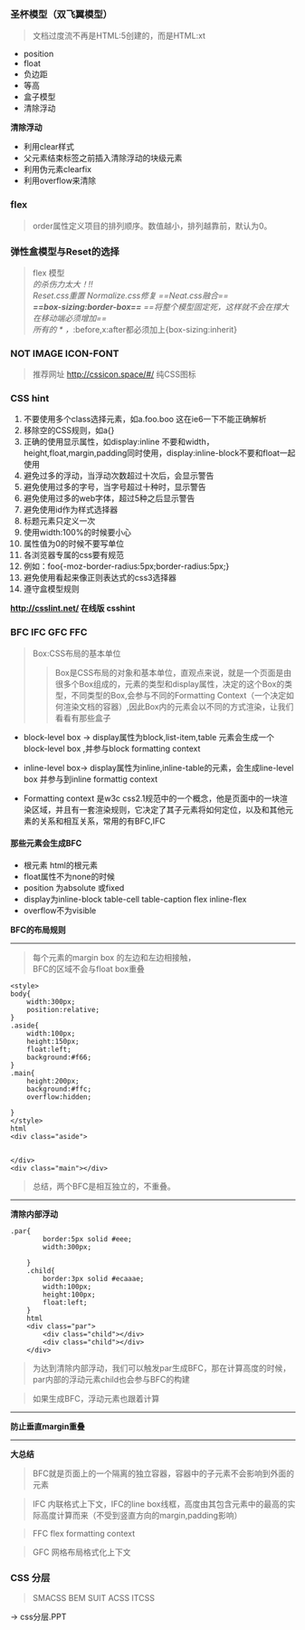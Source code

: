 


### 圣杯模型（双飞翼模型）
> 文档过度流不再是HTML:5创建的，而是HTML:xt <br/>
- position
- float 
- 负边距
- 等高
- 盒子模型
- 清除浮动

**清除浮动**
- 利用clear样式
- 父元素结束标签之前插入清除浮动的块级元素
- 利用伪元素clearfix
- 利用overflow来清除


### flex


> order属性定义项目的排列顺序。数值越小，排列越靠前，默认为0。

### 弹性盒模型与Reset的选择
> flex 模型<br/>
> *的杀伤力太大！!!<br/>
> Reset.css重置 Normalize.css修复 ==Neat.css融合==<br/>
> **==box-sizing:border-box==**
>  ==将整个模型固定死，这样就不会在撑大 在移动端必须增加==<br/>
> 所有的 * ，*:before,x:after都必须加上{box-sizing:inherit}

### NOT IMAGE ICON-FONT
> 推荐网址 http://cssicon.space/#/ 纯CSS图标

### CSS hint

1. 不要使用多个class选择元素，如a.foo.boo 这在ie6一下不能正确解析
2. 移除空的CSS规则，如a{}
3. 正确的使用显示属性，如display:inline 不要和width，height,float,margin,padding同时使用，display:inline-block不要和float一起使用
4. 避免过多的浮动，当浮动次数超过十次后，会显示警告
5. 避免使用过多的字号，当字号超过十种时，显示警告
6. 避免使用过多的web字体，超过5种之后显示警告
7. 避免使用id作为样式选择器
8. 标题元素只定义一次
9. 使用width:100%的时候要小心
10. 属性值为0的时候不要写单位
11. 各浏览器专属的css要有规范
12. 例如：foo{-moz-border-radius:5px;border-radius:5px;}
13. 避免使用看起来像正则表达式的css3选择器
14. 遵守盒模型规则


**http://csslint.net/  在线版**  **csshint**

### BFC IFC GFC FFC

> Box:CSS布局的基本单位<br/>
>> Box是CSS布局的对象和基本单位，直观点来说，就是一个页面是由很多个Box组成的，元素的类型和display属性，决定的这个Box的类型，不同类型的Box,会参与不同的Formatting Context（一个决定如何渲染文档的容器）,因此Box内的元素会以不同的方式渲染，让我们看看有那些盒子

- block-level box -> display属性为block,list-item,table 元素会生成一个block-level box ,并参与block formatting context

- inline-level box-> display属性为inline,inline-table的元素，会生成line-level box 并参与到inline formattig context
- Formatting context 是w3c css2.1规范中的一个概念，他是页面中的一块渲染区域，并且有一套渲染规则，它决定了其子元素将如何定位，以及和其他元素的关系和相互关系，常用的有BFC,IFC

#### 那些元素会生成BFC

- 根元素 html的根元素 
- float属性不为none的时候
- position 为absolute 或fixed
- display为inline-block table-cell table-caption flex inline-flex
- overflow不为visible

**BFC的布局规则**

---
> 每个元素的margin box 的左边和左边相接触，<br/>
> BFC的区域不会与float box重叠

```
<style>
body{
    width:300px;
    position:relative;
}
.aside{
    width:100px;
    height:150px;
    float:left;
    background:#f66;
}
.main{
    height:200px;
    background:#ffc;
    overflow:hidden;
    
}
</style>
html
<div class="aside">


</div>
<div class="main"></div>

```

> 总结，两个BFC是相互独立的，不重叠。
---
**清除内部浮动**

```
.par{
        border:5px solid #eee;
        width:300px;
      
    }
    .child{
        border:3px solid #ecaaae;
        width:100px;
        height:100px;
        float:left;
    }
    html
    <div class="par">
        <div class="child"></div>
        <div class="child"></div>
    </div>
```
> 为达到清除内部浮动，我们可以触发par生成BFC，那在计算高度的时候，par内部的浮动元素child也会参与BFC的构建<br/>

> 如果生成BFC，浮动元素也跟着计算

-------
**防止垂直margin重叠**


---------
**大总结**
> BFC就是页面上的一个隔离的独立容器，容器中的子元素不会影响到外面的元素

> IFC 内联格式上下文，IFC的line box线框，高度由其包含元素中的最高的实际高度计算而来（不受到竖直方向的margin,padding影响）

> FFC flex formatting context

> GFC 网格布局格式化上下文


### CSS 分层

> SMACSS
> BEM
> SUIT 
> ACSS
> ITCSS

-> css分层.PPT
